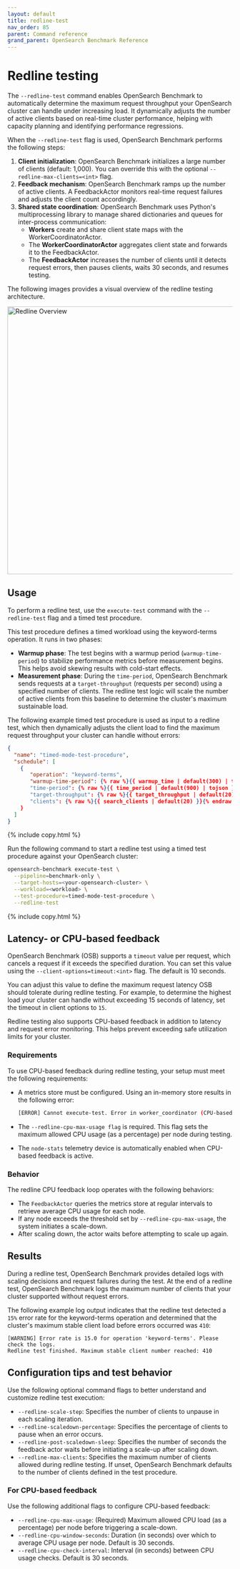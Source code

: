 ```yaml
---
layout: default
title: redline-test
nav_order: 85
parent: Command reference
grand_parent: OpenSearch Benchmark Reference
---
```


# Redline testing

The `--redline-test` command enables OpenSearch Benchmark to automatically determine the maximum request throughput your OpenSearch cluster can handle under increasing load. It dynamically adjusts the number of active clients based on real-time cluster performance, helping with capacity planning and identifying performance regressions.

When the `--redline-test` flag is used, OpenSearch Benchmark performs the following steps:

1. **Client initialization**: OpenSearch Benchmark initializes a large number of clients (default: 1,000). You can override this with the optional `--redline-max-clients=<int>` flag.
2. **Feedback mechanism**: OpenSearch Benchmark ramps up the number of active clients. A FeedbackActor monitors real-time request failures and adjusts the client count accordingly.
3. **Shared state coordination**: OpenSearch Benchmark uses Python's multiprocessing library to manage shared dictionaries and queues for inter-process communication:
   - **Workers** create and share client state maps with the WorkerCoordinatorActor.
   - The **WorkerCoordinatorActor** aggregates client state and forwards it to the FeedbackActor.
   - The **FeedbackActor** increases the number of clients until it detects request errors, then pauses clients, waits 30 seconds, and resumes testing.
  
The following images provides a visual overview of the redline testing architecture.

<img src="{{site.url}}{{site.baseurl}}/images/benchmark/osb-actor-system.png" alt="Redline Overview" width="600">


## Usage

To perform a redline test, use the `execute-test` command with the `--redline-test` flag and a timed test procedure.

This test procedure defines a timed workload using the keyword-terms operation. It runs in two phases:

- **Warmup phase**: The test begins with a warmup period (`warmup-time-period`) to stabilize performance metrics before measurement begins. This helps avoid skewing results with cold-start effects.
- **Measurement phase**: During the `time-period`, OpenSearch Benchmark sends requests at a `target-throughput` (requests per second) using a specified number of clients. The redline test logic will scale the number of active clients from this baseline to determine the cluster's maximum sustainable load.

The following example timed test procedure is used as input to a redline test, which then dynamically adjusts the client load to find the maximum request throughput your cluster can handle without errors:

```json
{
  "name": "timed-mode-test-procedure",
  "schedule": [
    {
       "operation": "keyword-terms",
       "warmup-time-period": {% raw %}{{ warmup_time | default(300) | tojson }}{% endraw %},
       "time-period": {% raw %}{{ time_period | default(900) | tojson }}{% endraw %},
       "target-throughput": {% raw %}{{ target_throughput | default(20) | tojson }}{% endraw %},
       "clients": {% raw %}{{ search_clients | default(20) }}{% endraw %}
    }
  ]
}
```
{% include copy.html %}

Run the following command to start a redline test using a timed test procedure against your OpenSearch cluster:

```bash
opensearch-benchmark execute-test \
  --pipeline=benchmark-only \
  --target-hosts=<your-opensearch-cluster> \
  --workload=<workload> \
  --test-procedure=timed-mode-test-procedure \
  --redline-test
```
{% include copy.html %}

## Latency- or CPU-based feedback

OpenSearch Benchmark (OSB) supports a `timeout` value per request, which cancels a request if it exceeds the specified duration. You can set this value using the `--client-options=timeout:<int>` flag. The default is 10 seconds.

You can adjust this value to define the maximum request latency OSB should tolerate during redline testing. For example, to determine the highest load your cluster can handle without exceeding 15 seconds of latency, set the timeout in client options to `15`.

Redline testing also supports CPU-based feedback in addition to latency and request error monitoring. This helps prevent exceeding safe utilization limits for your cluster.

### Requirements

To use CPU-based feedback during redline testing, your setup must meet the following requirements:

- A metrics store must be configured. Using an in-memory store results in the following error:

  ```bash
  [ERROR] Cannot execute-test. Error in worker_coordinator (CPU-based feedback requires a metrics store. You are using an in-memory metrics store)
  ```

- The `--redline-cpu-max-usage flag` is required. This flag sets the maximum allowed CPU usage (as a percentage) per node during testing.
- The `node-stats` telemetry device is automatically enabled when CPU-based feedback is active.

### Behavior

The redline CPU feedback loop operates with the following behaviors:

- The `FeedbackActor` queries the metrics store at regular intervals to retrieve average CPU usage for each node.
- If any node exceeds the threshold set by `--redline-cpu-max-usage`, the system initiates a scale-down.
- After scaling down, the actor waits before attempting to scale up again.


## Results

During a redline test, OpenSearch Benchmark provides detailed logs with scaling decisions and request failures during the test. At the end of a redline test, OpenSearch Benchmark logs the maximum number of clients that your cluster supported without request errors.

The following example log output indicates that the redline test detected a `15%` error rate for the keyword-terms operation and determined that the cluster's maximum stable client load before errors occurred was `410`:

```
[WARNING] Error rate is 15.0 for operation 'keyword-terms'. Please check the logs.
Redline test finished. Maximum stable client number reached: 410
```

## Configuration tips and test behavior

Use the following optional command flags to better understand and customize redline test execution:

- `--redline-scale-step`: Specifies the number of clients to unpause in each scaling iteration.
- `--redline-scaledown-percentage`: Specifies the percentage of clients to pause when an error occurs.
- `--redline-post-scaledown-sleep`: Specifies the number of seconds the feedback actor waits before initiating a scale-up after scaling down.
- `--redline-max-clients`: Specifies the maximum number of clients allowed during redline testing. If unset, OpenSearch Benchmark defaults to the number of clients defined in the test procedure.

### For CPU-based feedback

Use the following additional flags to configure CPU-based feedback:

- `--redline-cpu-max-usage`: (Required) Maximum allowed CPU load (as a percentage) per node before triggering a scale-down.
- `--redline-cpu-window-seconds`: Duration (in seconds) over which to average CPU usage per node. Default is 30 seconds.
- `--redline-cpu-check-interval`: Interval (in seconds) between CPU usage checks. Default is 30 seconds.

